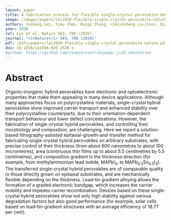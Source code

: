```yaml
---
layout: paper
title: A fabrication process for flexible single-crystal perovskite devices
image: /images/papers/lei2020-flexible-single-crystal-perovskite-nature.png
authors: Yusheng Lei, Yimu Chen, Ruiqi Zhang, <ins>Yuheng Li</ins>, Qizhang Yan, Seunghyun Lee, Yugang Yu, Hsinhan Tsai, Woojin Choi, Kaiping Wang, Yanqi Luo, Yue Gu, Xinran Zheng, Chunfeng Wang, Chonghe Wang, Hongjie Hu, Yang Li, Baiyan Qi, Muyang Lin, Zhuorui Zhang, Shadi A. Dayeh, Matt Pharr, David P. Fenning, Yu-Hwa Lo, Jian Luo, Kesong Yang, Jinkyoung Yoo, Wanyi Nie, and Sheng Xu*
year: 2020
ref: Lei et al. Nature 583, 790 (2020).
journal: "<i>Nature</i> 583, 790 (2020)"
pdf: /pdfs/papers/lei2020-flexible-single-crystal-perovskite-nature.pdf
doi: 10.1038/s41586-020-2526-z
#github: https://github.com/caneparesearch/paper_LLZO_adsorption
---
```


# Abstract

Organic–inorganic hybrid perovskites have electronic and optoelectronic properties that make them appealing in many device applications. Although many approaches focus on polycrystalline materials, single-crystal hybrid perovskites show improved carrier transport and enhanced stability over their polycrystalline counterparts, due to their orientation-dependent transport behaviour and lower defect concentrations. However, the fabrication of single-crystal hybrid perovskites, and controlling their morphology and composition, are challenging. Here we report a solution-based lithography-assisted epitaxial-growth-and-transfer method for fabricating single-crystal hybrid perovskites on arbitrary substrates, with precise control of their thickness (from about 600 nanometres to about 100 micrometres), area (continuous thin films up to about 5.5 centimetres by 5.5 centimetres), and composition gradient in the thickness direction (for example, from methylammonium lead iodide, MAPbI<sub>3</sub>, to MAPb<sub>0.5</sub>Sn<sub>0.5</sub>I<sub>3</sub>). The transferred single-crystal hybrid perovskites are of comparable quality to those directly grown on epitaxial substrates, and are mechanically flexible depending on the thickness. Lead–tin gradient alloying allows the formation of a graded electronic bandgap, which increases the carrier mobility and impedes carrier recombination. Devices based on these single-crystal hybrid perovskites show not only high stability against various degradation factors but also good performance (for example, solar cells based on lead–tin-gradient structures with an average efficiency of 18.77 per cent).
